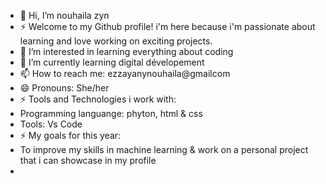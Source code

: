- 👋 Hi, I’m nouhaila zyn
- ⚡ Welcome to my Github profile! i'm here because i'm passionate about learning and love working on exciting projects.
- 👀 I’m interested in learning everything about coding
- 🌱 I’m currently learning digital dévelopement
- 📫 How to reach me: ezzayanynouhaila@gmailcom
- 😄 Pronouns: She/her
- ⚡ Tools and Technologies i work with:
- Programming languange: phyton, html & css
- Tools: Vs Code
- ⚡ My goals for this year:
- To improve my skills in machine learning & work on a personal project that i can showcase in my profile  
-

<!---
nouhailazyn/nouhailazyn is a ✨ special ✨ repository because its `README.md` (this file) appears on your GitHub profile.
You can click the Preview link to take a look at your changes.
--->
